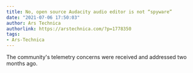 ```yaml
---
title: No, open source Audacity audio editor is not “spyware”
date: "2021-07-06 17:50:03"
author: Ars Technica
authorlink: https://arstechnica.com/?p=1778350
tags:
- Ars-Technica
---
```

The community's telemetry concerns were received and addressed two months ago.